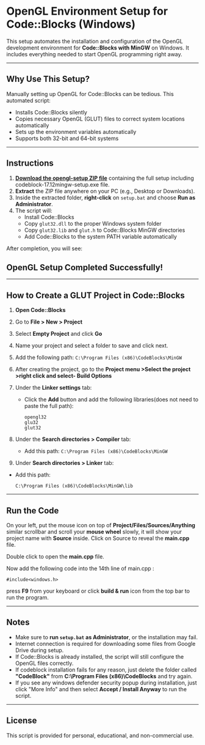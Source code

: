 # OpenGL Environment Setup for Code::Blocks (Windows)

This setup automates the installation and configuration of the OpenGL development environment for **Code::Blocks with MinGW** on Windows. It includes everything needed to start OpenGL programming right away.

---

## Why Use This Setup?

Manually setting up OpenGL for Code::Blocks can be tedious. This automated script:

- Installs Code::Blocks silently
- Copies necessary OpenGL (GLUT) files to correct system locations automatically 
- Sets up the environment variables automatically
- Supports both 32-bit and 64-bit systems

---

## Instructions

1. **[Download the opengl-setup ZIP file](https://drive.google.com/uc?export=download&id=19xq37n82aNH2N9rf2WLRBTdSybArKG4j)** containing the full setup including codeblock-17.12mingw-setup.exe file.
2. **Extract** the ZIP file anywhere on your PC (e.g., Desktop or Downloads).
3. Inside the extracted folder, **right-click** on `setup.bat` and choose **Run as Administrator**.
4. The script will:
   - Install Code::Blocks 
   - Copy `glut32.dll` to the proper Windows system folder
   - Copy `glut32.lib` and `glut.h` to Code::Blocks MinGW directories
   - Add Code::Blocks to the system PATH variable automatically

After completion, you will see:

## OpenGL Setup Completed Successfully!

---

## How to Create a GLUT Project in Code::Blocks

1. **Open Code::Blocks**
2. Go to **File > New > Project**
3. Select **Empty Project** and click **Go**
4. Name your project and select a folder to save and click next.
5. Add the following path:
   ``` C:\Program Files (x86)\CodeBlocks\MinGW ```
6. After creating the project, go to the **Project menu >Select the project >right click and select- Build Options**
7. Under the **Linker settings** tab:
   - Click the **Add** button and add the following libraries(does not need to paste the full path):
     ```
     opengl32
     glu32
     glut32
     ```
9. Under the **Search directories > Compiler** tab:
   - Add this path:
    ``` C:\Program Files (x86)\CodeBlocks\MinGW ```
     
10. Under **Search directories > Linker** tab:
   - Add this path:
     ```
     C:\Program Files (x86)\CodeBlocks\MinGW\lib
     ```

---

## Run the Code

On your left, put the mouse icon on top of **Project/Files/Sources/Anything**  similar scrollbar and scroll your **mouse wheel** slowly, it will show your project name with **Source** inside. Click on Source to reveal the **main.cpp** file.

Double click to open the **main.cpp** file.

Now add the following code into the 14th line of main.cpp :

```#include<windows.h>```

press **F9** from your keyboard or click **build & run** icon from the top bar to run the program.

---

## Notes

- Make sure to **run `setup.bat` as Administrator**, or the installation may fail.
- Internet connection is required for downloading some files from Google Drive during setup.
- If Code::Blocks is already installed, the script will still configure the OpenGL files correctly.
- If codeblock installation fails for any reason, just delete the folder called **"CodeBlock"** from **C:\Program Files (x86)\CodeBlocks**  and try again.
- If you see any windows defender security popup during installation, just click "More Info" and then select **Accept / Install Anyway** to run the script.

---

## License

This script is provided for personal, educational, and non-commercial use.
